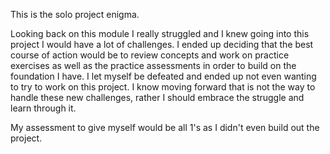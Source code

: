 This is the solo project enigma.

Looking back on this module I really struggled and I knew going into this project I would have a lot of challenges. I ended up deciding that the best course of action would be to review concepts and work on practice exercises as well as the practice assessments in order to build on the foundation I have. I let myself be defeated and ended up not even wanting to try to work on this project. I know moving forward that is not the way to handle these new challenges, rather I should embrace the struggle and learn through it.

My assessment to give myself would be all 1's as I didn't even build out the project.
